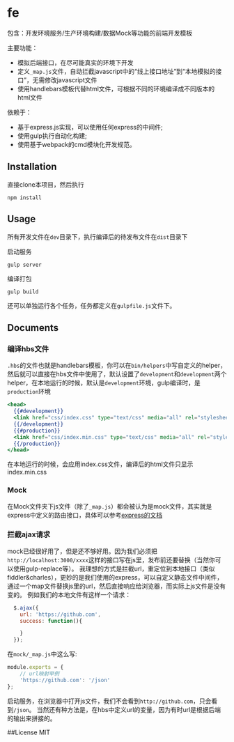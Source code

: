 # fe
包含：开发环境服务/生产环境构建/数据Mock等功能的前端开发模板

主要功能：
- 模拟后端接口，在尽可能真实的环境下开发
- 定义`_map.js`文件，自动拦截javascript中的“线上接口地址”到“本地模拟的接口”，无需修改javascript文件
- 使用handlebars模板代替html文件，可根据不同的环境编译成不同版本的html文件

依赖于：
- 基于express.js实现，可以使用任何express的中间件;
- 使用gulp执行自动化构建;
- 使用基于webpack的cmd模块化开发规范。


## Installation
直接clone本项目，然后执行

    npm install

## Usage
所有开发文件在`dev`目录下，执行编译后的待发布文件在`dist`目录下

启动服务

    gulp server

编译打包

    gulp build

还可以单独运行各个任务，任务都定义在`gulpfile.js`文件下。

## Documents
### 编译hbs文件
`.hbs`的文件也就是handlebars模板，你可以在`bin/helpers`中写自定义的helper，然后就可以直接在hbs文件中使用了，默认设置了`development`和`development`两个helper，在本地运行的时候，默认是`development`环境，gulp编译时，是`production`环境

```handlebars
<head>
  {{#development}}
  <link href="css/index.css" type="text/css" media="all" rel="stylesheet" />
  {{/development}}
  {{#production}}
  <link href="css/index.min.css" type="text/css" media="all" rel="stylesheet" />
  {{/production}}
</head>
```
在本地运行的时候，会应用index.css文件，编译后的html文件只显示index.min.css

### Mock
在Mock文件夹下js文件（除了`_map.js`）都会被认为是mock文件，其实就是express中定义的路由接口，具体可以参考[express的文档](http://expressjs.com/zh/4x/api.html)

### 拦截ajax请求
mock已经很好用了，但是还不够好用。因为我们必须把`http://localhost:3000/xxxx`这样的接口写在js里，发布前还要替换（当然你可以使用gulp-replace等）。
我理想的方式是拦截url，重定位到本地接口（类似fiddler&charles），更妙的是我们使用的express，可以自定义静态文件中间件，通过一个map文件替换js里的url，然后直接响应给浏览器，而实际上js文件是没有变的。
例如我们的本地文件有这样一个请求：
```javascript
  $.ajax({
    url: 'https://github.com',
    success: function(){

    }
  });
```
在`mock/_map.js`中这么写:
```javascript
module.exports = {
    // url映射举例
    'https://github.com': '/json'
};
```
启动服务，在浏览器中打开js文件，我们不会看到`http://github.com`，只会看到`/json`。
当然还有种方法是，在hbs中定义url的变量，因为有时url是根据后端的输出来拼接的。

##License
MIT
